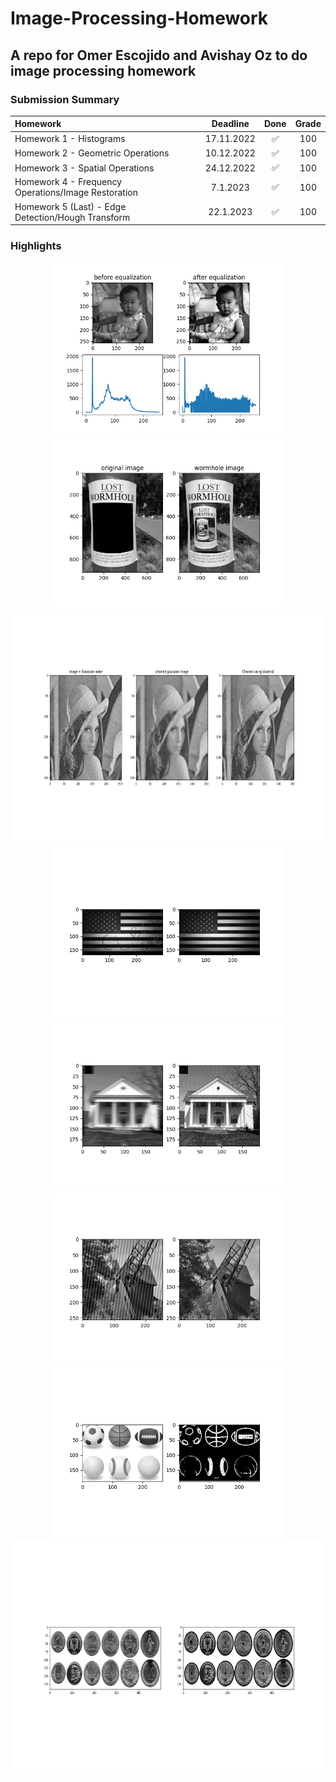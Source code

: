 # Image-Processing-Homework

## A repo for Omer Escojido and Avishay Oz to do image processing homework

### Submission Summary

| Homework                                                | Deadline       | Done  | Grade |
| :---                                                    | :---:          | :---: | :---: |
| Homework 1 - Histograms                                 | 17.11.2022     | ✅   | 100   |
| Homework 2 - Geometric Operations                       | 10.12.2022     | ✅   | 100   |
| Homework 3 - Spatial Operations                         | 24.12.2022     | ✅   | 100   |
| Homework 4 - Frequency Operations/Image Restoration     | 7.1.2023       | ✅   | 100   |
| Homework 5 (Last) - Edge Detection/Hough Transform      | 22.1.2023      | ✅   | 100   |

### Highlights

<p align="center">

<img src="Highlights/hw1_equalization.png" height="275" />

<img src="Highlights/hw2_wormhole.png" height="275" />

<img src="Highlights/hw3_gaussian_and_bilateral_filters.png" height="374" />

<img src="Highlights/hw4_clean_me.png" height="275" />

<img src="Highlights/hw4_motion_blur.png" height="275" />

<img src="Highlights/hw4_frequency_spike.png" height="275" />

<img src="Highlights/hw5_edge_detection.png" height="275" />

<img src="Highlights/hw5_hough_circles.png" height="374" />

</p>
